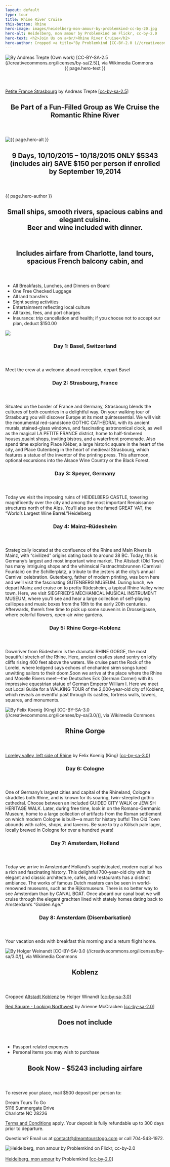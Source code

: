 ```yaml
---
layout: default
type: tour
title: Rhine River Cruise
this-button: Rhine
hero-image: images/heidelberg-mon-amour-by-problemkind-cc-by-20.jpg
hero-alt: Heidelberg, mon amour by Problemkind on Flickr, cc-by-2.0
hero-text: <h2>Join Us on a<br/>Rhine River Cruise</h2>
hero-author: Cropped <a title="By Problemkind [CC-BY-2.0 (//creativecommons.org/licenses/by/2.0)], via Flickr" href="//www.flickr.com/photos/ratzfatz2000/4743084915">Heidelberg, mon amour</a> by Problemkind &#91;<a href="//creativecommons.org/licenses/by/2.0">cc-by-2.0</a>&#93;
---
```

<div id="p1" class="page">
<div class="picture-book-page-image">
<img src="images/petite-france-strasbourg-by-andreas-trepte-cc-by-sa-25.jpg" alt="By Andreas Trepte (Own work) [CC-BY-SA-2.5 (//creativecommons.org/licenses/by-sa/2.5)], via Wikimedia Commons"/>
</div>
<div class="picture-book-page-text">
<header>
{{ page.hero-text }}
</header>
</div>
<div class="picture-book-page-image-author">
<a title="By Andreas Trepte (Own work) [CC-BY-SA-2.5 (//creativecommons.org/licenses/by-sa/2.5)], via Wikimedia Commons" href="//commons.wikimedia.org/wiki/File%3APetite_France_Strasbourg.jpg">Petite France Strasbourg</a> by Andreas Trepte &#91;<a href="//creativecommons.org/licenses/by-sa/2.5">cc-by-sa-2.5</a>&#93;
</div>
</div>

<div class="on-white">
<header>
<h2>
Be Part of a Fun-Filled Group as We Cruise the<br/>
Romantic Rhine River
</header>
</h2>
</div>

<div id="p2" class="page">
<div class="picture-book-page-image">
<img src="{{ page.hero-image }}" alt="{{ page.hero-alt }}"/>
</div>
<div class="picture-book-page-text">
<header>
<h2>
9 Days,
10/10/2015 – 10/18/2015
ONLY $5343 (includes air)
<b>SAVE $150 per person if enrolled by September 19,2014</b>
</h2>
</header>
</div>
<div class="picture-book-page-image-author">
{{ page.hero-author }}
</div>
</div>

<div class="on-white">
<header>
<h2>Small ships, smooth rivers, spacious cabins and elegant cuisine.<br/>
Beer and wine included with dinner.
</h2>
</header>
<header>
<h2>Includes airfare from Charlotte, land tours, spacious French balcony cabin, and</h2>
</header>
<p>
<ul>
<li>All Breakfasts, Lunches, and Dinners on Board</li>
<li>One Free Checked Luggage</li>
<li>All land transfers</li>
<li>Sight seeing activities</li>
<li>Entertainment reflecting local culture</li>
<li>All taxes, fees, and port charges</li>
<li>Insurance: trip cancellation and health; if you choose not to accept our plan, deduct $150.00</li>
</ul>
</p>

<p><img src="images/rhine-river-boat-group-escorted-cruise-tour-map-copyright-avalon.jpg"/></p>
<header><h3>
Day 1: Basel, Switzerland
</h3></header>
<p>Meet the crew at a welcome aboard reception, depart Basel</p>
<header><h3>
Day 2: Strasbourg, France
</h3></header>
<p>
Situated on the border of France and Germany, Strasbourg blends the cultures of both countries in a delightful way. On your walking tour of Strasbourg you will discover Europe at its most quintessential. We will visit the monumental red-sandstone GOTHIC CATHEDRAL with its ancient murals, stained-glass windows, and fascinating astronomical clock, as well as the magical LA PETITE FRANCE district, home to half-timbered houses,quaint shops, inviting bistros, and a waterfront promenade. Also spend time exploring Place Kléber, a large historic square in the heart of the city, and Place Gutenberg in the heart of medieval Strasbourg, which features a statue of the inventor of the printing press. This afternoon, optional excursions into the Alsace Wine Country or the Black Forest.</p>
<header><h3>
Day 3: Speyer, Germany
</h3></header>
<p>Today we visit the imposing ruins of HEIDELBERG CASTLE, towering magnificently over the city and among the most important Renaissance structures north of the Alps. You’ll also see the famed GREAT VAT, the “World’s Largest Wine Barrel.”Heidelberg
</p>
<header><h3>
Day 4: Mainz–Rüdesheim
</h3></header>
<p>Strategically located at the confluence of the Rhine and Main Rivers is Mainz, with “civilized” origins dating back to around 38 BC. Today, this is Germany’s largest and most important wine market. The Altstadt (Old Town) has many intriguing shops and the whimsical Fastnachtsbrunnen (Carnival Fountain) on the Schillerplatz, a tribute to the jesters at the city’s annual Carnival celebration. Gutenberg, father of modern printing, was born here and we’ll visit the fascinating GUTENBERG MUSEUM. During lunch, we depart Mainz and cruise on to pretty Rüdesheim, a typical Rhine Valley wine town. Here, we visit SIEGFRIED’S MECHANICAL MUSICAL INSTRUMENT MUSEUM, where you’ll see and hear a large collection of self-playing calliopes and music boxes from the 18th to the early 20th centuries. Afterwards, there’s free time to pick up some souvenirs in Drosselgasse, where colorful flowers, open-air wine gardens.</p>

<header><h3>
Day 5: Rhine Gorge–Koblenz
</h3></header>
<p>
Downriver from Rüdesheim is the dramatic RHINE GORGE, the most beautiful stretch of the Rhine. Here, ancient castles stand sentry on lofty cliffs rising 400 feet above the waters. We cruise past the Rock of the Lorelei, where ledgend says echoes of enchanted siren songs lured unwitting sailors to their doom.Soon we arrive at the place where the Rhine and Moselle Rivers meet—the Deutsches Eck (German Corner) with its impressive equestrian statue of German Emperor William I. Here we meet out Local Guide for a WALKING TOUR of the 2,000-year-old city of Koblenz, which reveals an eventful past through its castles, fortress walls, towers, squares, and monuments.</p>
</div>

<div id="p1" class="page">
<div class="picture-book-page-image">
<img src="images/1280px-Loreley_mit_tal_von_linker_rheinseite.jpg" alt="By Felix Koenig (King) [CC-BY-SA-3.0 (//creativecommons.org/licenses/by-sa/3.0/)], via Wikimedia Commons"/>
</div>
<div class="picture-book-page-text">
<header>
<h2>Rhine Gorge</h2>
</header>
</div>
<div class="picture-book-page-image-author">
<a title="By Felix Koenig (King) [CC-BY-SA-3.0 (//creativecommons.org/licenses/by-sa/3.0/)], via Wikimedia Commons" href="//commons.wikimedia.org/wiki/File%3ALoreley_mit_tal_von_linker_rheinseite.jpg">Loreley valley, left side of Rhine</a> by Felix Koenig (King) &#91;<a href="//creativecommons.org/licenses/by-sa/3.0/">cc-by-sa-3.0</a>&#93;
</div>
</div>

<div class="on-white">

<header><h3>
Day 6: Cologne
</h3></header>
<p>
One of Germany’s largest cities and capital of the Rhineland, Cologne straddles both Rhine, and is known for its soaring, twin-steepled gothic cathedral. Choose between an included GUIDED CITY WALK or JEWISH HERITAGE WALK. Later, during free time, look in on the Romano-Germanic Museum, home to a large collection of artifacts from the Roman settlement on which modern Cologne is built—a must for history buffs! The Old Town abounds with cafés, shops, and taverns. Be sure to try a Kölsch pale lager, locally brewed in Cologne for over a hundred years!</p>

<header><h3>
Day 7: Amsterdam, Holland
</h3></header>
<p>
Today we arrive in Amsterdam! Holland’s sophisticated, modern capital has a rich and fascinating history. This delightful 700-year-old city with its elegant and classic architecture, cafés, and restaurants has a distinct ambiance. The works of famous Dutch masters can be seen in world-renowned museums, such as the Rijksmuseum. There is no better way to see Amsterdam than by CANAL BOAT. Once aboard our canal boat we will cruise through the elegant grachten lined with stately homes dating back to Amsterdam’s “Golden Age.”</p>

<header><h3>
Day 8: Amsterdam (Disembarkation)
</h3></header>
<p>Your vacation ends with breakfast this morning and a return flight home.</p>

</div>


<div id="p3" class="page">
<div class="picture-book-page-image">
<img src="images/altstadt-koblenz-by-holger-winandt-cc-by-sa-30.jpg" alt="By Holger Weinandt [CC-BY-SA-3.0 (//creativecommons.org/licenses/by-sa/3.0/)], via Wikimedia Commons"/>
</div>
<div class="picture-book-page-text">
<header>
<h2>
Koblenz
</h2>
</header>
</div>
<div class="picture-book-page-image-author">
Cropped <a title="By Holger Weinandt [CC-BY-SA-3.0 (//creativecommons.org/licenses/by-sa/3.0/)], via Wikimedia Commons" href="//commons.wikimedia.org/wiki/File%3AAltstadt_Koblenz.jpg">Altstadt Koblenz</a> by Holger Winandt &#91;<a href="//creativecommons.org/licenses/by-sa/3.0/">cc-by-sa-3.0</a>&#93;

<a title="By Arienne McCracken [CC-BY-SA-2.0 (//creativecommons.org/licenses/by-sa/2.0)], via Flickr" href="//www.flickr.com/photos/paeonia1/3835900363">Red Square - Looking Northwest</a> by Arienne McCracken &#91;<a href="//creativecommons.org/licenses/by-sa/2.0">cc-by-sa-2.0</a>&#93;
</div>
</div>


<div class="on-white">

<header>
<h2>Does not include</h2>
</header>
<ul>
<li>Passport related expenses</li>
<li>Personal items you may wish to purchase</li>
</ul>
<div class="heading-spacer" id="book-now">
<div class="heading-spacer-first-element">
<header>
<h2><div class="action-text">Book Now - $5243 including airfare</div></h2>
</header>
<p>To reserve your place, mail $500 deposit per person to:</p>

<p>
Dream Tours To Go<br/>
5116 Summergate Drive<br/>
Charlotte NC 28226
</p>

<p><a href="terms-conditions.html">Terms and Conditions</a> apply. Your deposit is fully refundable up to 300 days prior to departure.</p>

<p>Questions? Email us at <a href="mailto:contact@dreamtourstogo.com">contact@dreamtourstogo.com</a> or call 704-543-1972.</p>
</div>
</div>
</div>

<div id="p2" class="page">
<div class="picture-book-page-image">
<img src="images/heidelberg-mon-amour-by-problemkind-2-cc-by-20.jpg" alt="Heidelberg, mon amour by Problemkind on Flickr, cc-by-2.0">
</div>
<div class="picture-book-page-text">
<br/>
</div>
<div class="picture-book-page-image-author">
<a title="By Problemkind [CC-BY-2.0 (//creativecommons.org/licenses/by/2.0)], via Flickr" href="//www.flickr.com/photos/ratzfatz2000/4743084915">Heidelberg, mon amour</a> by Problemkind &#91;<a href="//creativecommons.org/licenses/by/2.0">cc-by-2.0</a>&#93;
</div>
</div>

